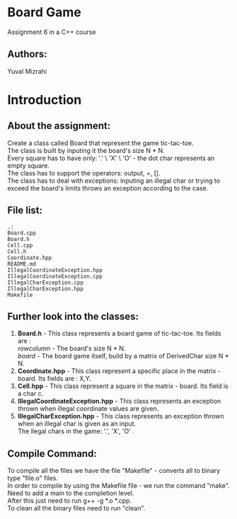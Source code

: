 Board Game  
===  

Assignment 6 in a C++ course  

Authors:
--
Yuval Mizrahi

**Introduction**
==

About the assignment:
-- 
Create a class called Board that represent the game tic-tac-toe.  
The class is built by inputing it the board's size N * N.  
Every square has to have only: '.' \ 'X' \ 'O' - the dot char represents an empty square.  
The class has to support the operators: output, =, [].  
The class has to deal with exceptions: 
inputing an illegal char or trying to exceed the board's limits throws an exception according to the case.  
    
**File list:**  
--  

```  
.: 
Board.cpp  
Board.h
Cell.cpp  
Cell.h    
Coordinate.hpp 
README.md  
IllegalCoordinateException.hpp 
IllegalCoordinateException.cpp  
IllegalCharException.cpp 
IllegalCharException.hpp
Makefile  
```  
Further look into the classes:     
--  
1. **Board.h** - This class represents a board game of tic-tac-toe. Its fields are :   
*rowcolumn* - The board's size N * N.   
*board* - The board game itself, build by a matrix of DerivedChar size N * N.         
2. **Coordinate.hpp** - This class represent a specific place in the matrix - board. Its fields are : X,Y.  
3. **Cell.hpp** - This class represent a square in the matrix - board. Its field is a char c.   
4. **IllegalCoordinateException.hpp** - This class represents an exception thrown when illegal coordinate values are given.  
5. **IllegalCharException.hpp** - This class represents an exception thrown when an illegal char is given as an input.  
The llegal chars in the game: '.', 'X', 'O' .  

Compile Command:  
--  
To compile all the files we have the file "Makefile" - converts all to binary type "file.o" files.  
In order to compile by using the Makefile file - we run the command "make".  
Need to add a main to the completion level.   
After this just need to run g++ -g *.o *.cpp.  
To clean all the binary files need to run "clean".
